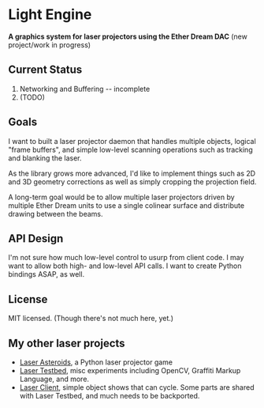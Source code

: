 Light Engine
============
**A graphics system for laser projectors using the Ether Dream DAC** 
(new project/work in progress)

Current Status
--------------

1. Networking and Buffering -- incomplete
2. (TODO)

Goals
-----
I want to built a laser projector daemon that handles multiple 
objects, logical "frame buffers", and simple low-level scanning 
operations such as tracking and blanking the laser. 

As the library grows more advanced, I'd like to implement things
such as 2D and 3D geometry corrections as well as simply cropping 
the projection field.

A long-term goal would be to allow multiple laser projectors driven
by multiple Ether Dream units to use a single colinear surface and
distribute drawing between the beams.

API Design
----------
I'm not sure how much low-level control to usurp from client code. 
I may want to allow both high- and low-level API calls. I want to 
create Python bindings ASAP, as well.

License
-------
MIT licensed. (Though there's not much here, yet.)

My other laser projects 
-----------------------
* [Laser Asteroids](https://github.com/echelon/laser-asteroids), 
  a Python laser projector game
* [Laser Testbed](https://github.com/echelon/laser-testbed), 
  misc experiments including OpenCV, Graffiti Markup Language, 
  and more.
* [Laser Client](https://github.com/echelon/laser-client), 
  simple object shows that can cycle. Some parts are shared with 
  Laser Testbed, and much needs to be backported.

